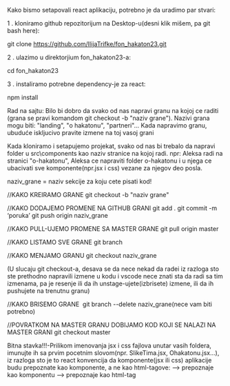 Kako bismo setapovali react aplikaciju, potrebno je da uradimo par stvari:

1 . kloniramo github repozitorijum na Desktop-u(desni klik mišem, pa git bash here):

git clone https://github.com/IlijaTrifke/fon_hakaton23.git

2 . ulazimo u direktorjium fon_hakaton23-a:

cd fon_hakaton23

3 . instaliramo potrebne dependency-je za react:

npm install

Rad na sajtu:
Bilo bi dobro da svako od nas napravi granu na kojoj ce raditi (grana se pravi komandom git checkout -b "naziv grane"). Nazivi grana mogu biti: "landing", "o hakatonu", "partneri"... Kada napravimo granu, ubuduće iskljucivo pravite izmene na toj vasoj grani

Kada kloniramo i setapujemo projekat, svako od nas bi trebalo da napravi folder u src\components kao naziv stranice na kojoj radi. npr: Aleksa radi na stranici "o-hakatonu", Aleksa ce napraviti folder o-hakatonu i u njega ce ubacivati sve komponente(npr.jsx i css) vezane za njegov deo posla.

naziv_grane = naziv sekcije za koju cete pisati kod!

//KAKO KREIRAMO GRANE
git checkout -b "naziv grane"

//KAKO DODAJEMO PROMENE NA GITHUB GRANI
git add .
git commit -m ‘poruka’
git push origin naziv_grane

//KAKO PULL-UJEMO PROMENE SA MASTER GRANE
git pull origin master

//KAKO LISTAMO SVE GRANE
git branch

//KAKO MENJAMO GRANU
git checkout naziv_grane

(U slucaju git checkout-a, desava se da nece nekad da radei iz razloga sto ste prethodno napravili izmene u kodu i vscode nece znati sta da radi sa tim izmenama,
pa je resenje ili da ih unstage-ujete(izbrisete) izmene, ili da ih pushujete na trenutnu granu)

//KAKO BRISEMO GRANE 
git branch --delete naziv_grane(nece vam biti potrebno)

//POVRATKOM NA MASTER GRANU DOBIJAMO KOD KOJI SE NALAZI NA MASTER GRANI
git checkout master

Bitna stavka!!!-Prilikom imenovanja jsx i css fajlova unutar vasih foldera, imunujte ih sa prvim pocetnim slovom(npr. SlikeTima.jsx, Ohakatonu.jsx...),
iz razloga sto je to react konvencija da komponente(jsx ili css) aplikacije budu prepoznate kao komponente, a ne kao html-tagove:
<Ohakatonu /> --> prepoznaje kao komponentu
<ohakatonu /> --> prepoznaje kao html-tag
